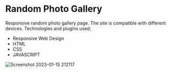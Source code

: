 <h1> Random Photo Gallery </h1>
Responsive random photo gallery page. The site is compatible with different devices.
Technologies and plugins used;
<ul>
<li>Responsive Web Design </li>
<li>HTML</li>
<li>CSS</li>
<li>JAVASCRIPT</li>
</ul>

![Screenshot 2023-01-15 212117](https://user-images.githubusercontent.com/95571155/212560292-99d8bf32-4aba-4e64-95f8-7bba3ece4368.png)
